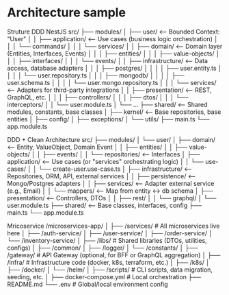 # Architecture sample

Struture DDD NestJS
src/
├── modules/
│   ├── user/                         <-- Bounded Context: "User"
│   │   ├── application/             <-- Use cases (business logic orchestration)
│   │   │   └── commands/
│   │   │   └── services/
│   │   ├── domain/                  <-- Domain layer (Entities, Interfaces, Events)
│   │   │   ├── entities/
│   │   │   ├── value-objects/
│   │   │   ├── interfaces/
│   │   │   └── events/
│   │   ├── infrastructure/          <-- Data access, database adapters
│   │   │   ├── postgres/
│   │   │   │   ├── user.entity.ts
│   │   │   │   └── user.repository.ts
│   │   │   ├── mongodb/
│   │   │   │   ├── user.schema.ts
│   │   │   │   └── user.mongo.repository.ts
│   │   │   └── services/            <-- Adapters for third-party integrations
│   │   ├── presentation/            <-- REST, GraphQL, etc.
│   │   │   ├── controllers/
│   │   │   ├── dtos/
│   │   │   └── interceptors/
│   │   └── user.module.ts
│   └── ...
├── shared/                          <-- Shared modules, constants, base classes
│   ├── kernel/                      <-- Base repositories, base entities
│   ├── config/
│   ├── exceptions/
│   └── utils/
├── main.ts
└── app.module.ts

DDD + Clean Architecture
src/
├── modules/
│   └── user/
│       ├── domain/                  <-- Entity, ValueObject, Domain Event
│       │   ├── entities/
│       │   ├── value-objects/
│       │   ├── events/
│       │   └── repositories/        <-- Interfaces
│       ├── application/            <-- Use cases (or "services" orchestrating logic)
│       │   └── use-cases/
│       │       └── create-user.use-case.ts
│       ├── infrastructure/         <-- Repositories, ORM, API, external services
│       │   ├── persistence/        <-- Mongo/Postgres adapters
│       │   ├── services/           <-- Adapter external service (e.g., Email)
│       │   └── mappers/            <-- Map from entity <-> db schema
│       ├── presentation/           <-- Controllers, DTOs
│       │   ├── rest/
│       │   └── graphql/
│       └── user.module.ts
├── shared/                          <-- Base classes, interfaces, config
├── main.ts
└── app.module.ts

Mricoservice
/microservices-app/
│
├── /services/             # All microservices live here
│   ├── /auth-service/
│   ├── /user-service/
│   ├── /order-service/
│   └── /inventory-service/
│
├── /libs/                 # Shared libraries (DTOs, utilities, configs)
│   ├── /common/
│   ├── /logger/
│   └── /constants/
│
├── /gateway/              # API Gateway (optional, for BFF or GraphQL aggregation)
│
├── /infra/                # Infrastructure code (docker, k8s, terraform, etc.)
│   ├── /k8s/
│   ├── /docker/
│   └── /helm/
│
├── /scripts/              # CLI scripts, data migration, seeding, etc.
│
├── docker-compose.yml     # Local orchestration
├── README.md
└── .env                   # Global/local environment config


